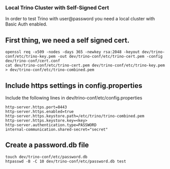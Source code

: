 ### Local Trino Cluster with Self-Signed Cert
 
In order to test Trino with user@password you need a local cluster with Basic Auth enabled. 

## First thing, we need a self signed cert.
```
openssl req -x509 -nodes -days 365 -newkey rsa:2048 -keyout dev/trino-conf/etc/trino-key.pem -out dev/trino-conf/etc/trino-cert.pem -config dev/trino-conf/cert.conf
cat dev/trino-conf/etc/trino-cert.pem dev/trino-conf/etc/trino-key.pem > dev/trino-conf/etc/trino-combined.pem
```

## Include https settings in config.properties

Include the following lines in dev/trino-conf/etc/config.properties

```
http-server.https.port=8443
http-server.https.enabled=true
http-server.https.keystore.path=/etc/trino/trino-combined.pem
http-server.https.keystore.key=<key>
http-server.authentication.type=PASSWORD
internal-communication.shared-secret="secret"
```

## Create a password.db file

```
touch dev/trino-conf/etc/password.db
htpasswd -B -C 10 dev/trino-conf/etc/password.db test
```